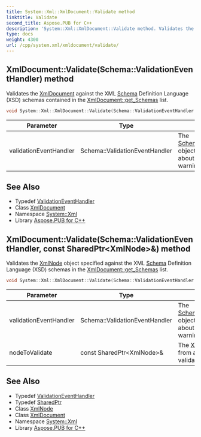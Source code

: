 ```yaml
---
title: System::Xml::XmlDocument::Validate method
linktitle: Validate
second_title: Aspose.PUB for C++
description: 'System::Xml::XmlDocument::Validate method. Validates the XmlDocument against the XML Schema Definition Language (XSD) schemas contained in the XmlDocument::get_Schemas list in C++.'
type: docs
weight: 4300
url: /cpp/system.xml/xmldocument/validate/
---
```

## XmlDocument::Validate(Schema::ValidationEventHandler) method


Validates the [XmlDocument](../) against the XML [Schema](../../../system.xml.schema/) Definition Language (XSD) schemas contained in the [XmlDocument::get_Schemas](../get_schemas/) list.

```cpp
void System::Xml::XmlDocument::Validate(Schema::ValidationEventHandler validationEventHandler)
```


| Parameter | Type | Description |
| --- | --- | --- |
| validationEventHandler | Schema::ValidationEventHandler | The [Schema::ValidationEventHandler](../../../system.xml.schema/validationeventhandler/) object that receives information about schema validation warnings and errors. |

## See Also

* Typedef [ValidationEventHandler](../../../system.xml.schema/validationeventhandler/)
* Class [XmlDocument](../)
* Namespace [System::Xml](../../)
* Library [Aspose.PUB for C++](../../../)
## XmlDocument::Validate(Schema::ValidationEventHandler, const SharedPtr\<XmlNode\>\&) method


Validates the [XmlNode](../../xmlnode/) object specified against the XML [Schema](../../../system.xml.schema/) Definition Language (XSD) schemas in the [XmlDocument::get_Schemas](../get_schemas/) list.

```cpp
void System::Xml::XmlDocument::Validate(Schema::ValidationEventHandler validationEventHandler, const SharedPtr<XmlNode> &nodeToValidate)
```


| Parameter | Type | Description |
| --- | --- | --- |
| validationEventHandler | Schema::ValidationEventHandler | The [Schema::ValidationEventHandler](../../../system.xml.schema/validationeventhandler/) object that receives information about schema validation warnings and errors. |
| nodeToValidate | const SharedPtr\<XmlNode\>\& | The [XmlNode](../../xmlnode/) object created from an [XmlDocument](../) to validate. |

## See Also

* Typedef [ValidationEventHandler](../../../system.xml.schema/validationeventhandler/)
* Typedef [SharedPtr](../../../system/sharedptr/)
* Class [XmlNode](../../xmlnode/)
* Class [XmlDocument](../)
* Namespace [System::Xml](../../)
* Library [Aspose.PUB for C++](../../../)
